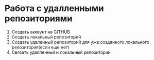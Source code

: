 # Работа с удалленными **репозиториями**
1. Создать аккаунт на GITHUB 
2. Создать локальный репозиторий
3. Создать удаленный репозиторий для уже созданного локального репозитория(если еще нет)
4. Связать удалленный и локальный репозитории

